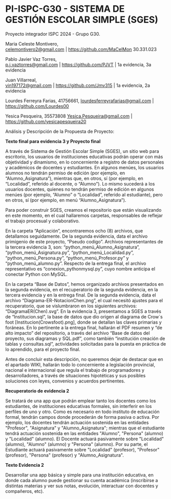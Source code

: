 # PI-ISPC-G30 - SISTEMA DE GESTIÓN ESCOLAR SIMPLE (SGES)
Proyecto integrador ISPC 2024 - Grupo G30.

Maria Celeste Montivero,	
celemontivero2@gmail.com |
https://github.com/MaCelMon	
30.331.023

Pablo Javier Vaz Torres,	
p.j.vaztorres@gmail.com	|
https://github.com/PJVT	| 1a evidencia, 3a evidencia

Juan Villarreal,	
vin197172@gmail.com	|
https://github.com/Jmv315 | 1a evidencia, 2a evidencia

Lourdes Ferreyra Farias, 41756661,
lourdesferreyrafarias@gmail.com	|
https://github.com/Lourdes00

Yesica Pesqueira, 35573808
Yesica.Pesqueira@gmail.com |
https://github.com/yesicapesqueira20

Análisis y Descripción de la Propuesta de Proyecto:

**Texto final para evidencia 3 y Proyecto final**

A través de Sistema de Gestión Escolar Simple (SGES), un sitio web para escritorio, los usuarios de instituciones educativas podrán operar con más objetividad y dinamismo, en lo concerniente a registro de datos personales y académicos de docentes y estudiantes. En algunos menúes, los usuarios alumnos no tendrán permiso de edición (por ejemplo, en “Alumno_Asignatura”), mientras que, en otros, sí (por ejemplo, en “Localidad”, referido al docente, o “Alumno”). Lo mismo sucederá a los usuarios docentes, quienes no tendrán permiso de edición en algunos menúes (por ejemplo, “Alumno” o “Localidad”, referido al estudiante), pero en otros, sí (por ejemplo, en menú “Alumno_Asignatura”).

Para poder construir SGES, creamos el repositorio que están visualizando en este momento, en el cual hallaremos carpetas, responsables de reflejar el trabajo procesual y colaborativo.

En la carpeta “Aplicación”, encontraremos ocho (8) archivos, que detallamos seguidamente. De la segunda evidencia, data el archivo primigenio de este proyecto, “Pseudo codigo”. Archivos representantes de la tercera evidencia 3, son: “python_menú_Alumno_Asignatura”, “python_menú_Asignatura.py”, “python_menú_Localidad.py”, “python_menú_Persona.py”, “python_menú_Profesor.py” y “python_menú_alumno.py”. Respecto de la entrega final, el archivo representativo es “conexion_pythonmysql.py”, cuyo nombre anticipa el conectar Python con MySQL.

En la carpeta “Base de Datos”, hemos organizado archivos presentados en la segunda evidencia, en el recuperatorio de la segunda evidencia, en la tercera evidencia y en la entrega final. De la segunda evidencia, data el archivo “Diagrama-ER-NotacionChen.png”, el cual necesitó ajustes para el recuperatorio, que se vislumbraron en los siguientes archivos: “DiagramaER(Chen).svg”. En la evidencia 3, presentamos a SGES a través de “Institucion.sql”, la base de datos que dio origen al diagrama de Crow´s foot [Institucion(Crowsfoot).png], donde se detallan las claves primarias y foráneas. En lo pertinente a la entrega final, hallarán el PDF resumen y “de alto impacto” del repositorio, a través del archivo “Base de datos del proyecto, sus diagramas y SQL.pdf”, como también “institución creación de tablas y consultas.sql”, actividades solicitadas para la puesta en práctica de lo aprendido, para el proyecto final.

Antes de concluir esta descripción, no queremos dejar de destacar que en el apartado WIKI, hallarán todo lo concerniente a legislación provincial, nacional e internacional que regula el trabajo de programadores y desarrolladores, a través de situaciones hipotéticas y sus posibles soluciones con leyes, convenios y acuerdos pertinentes.

**Recuperatorio de evidencia 2**

Se tratará de una app que podrán emplear tanto los docentes como los estudiantes, de instituciones educativas formales, sin interferir en los perfiles de uno y otro. Como es necesario en todo instituto de educación formal, tendrán campos donde procederán de forma pasiva o activa. Por ejemplo, los docentes tendrán actuación sostenida en las entidades "Profesor", "Asignatura" y "Alumno_Asignatura"; mientras que el estudiante tendrá actuación sostenida en las entidades "Alumno", "Persona" (alumno) y "Localidad" (alumno). El Docente actuará pasivamente sobre "Localidad" (alumno), "Alumno" (alumno) y "Persona" (alumno). Por su parte, el Estudiante actuará pasivamente sobre "Localidad" (profesor), "Profesor" (profesor), "Persona" (profesor) y "Alumno_Asignatura".

**Texto Evidencia 2**

Desarrollar una app básica y simple para una institución educativa, en donde cada alumno puede gestionar su cuenta académica (inscribirse a distintas materias y ver sus notas, evolución, interactuar con docentes y compañeros, etc). 
